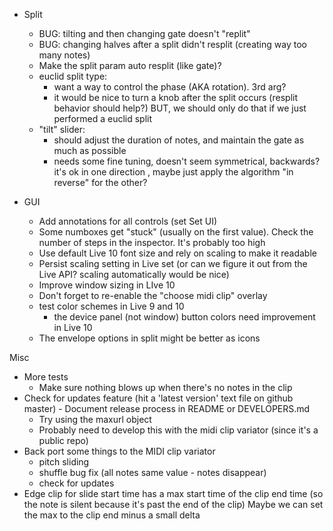 - Split
  - BUG: tilting and then changing gate doesn't "replit"
  - BUG: changing halves after a split didn't resplit (creating way too many notes)
  - Make the split param auto resplit (like gate)?
  - euclid split type:
    - want a way to control the phase (AKA rotation). 3rd arg?
    - it would be nice to turn a knob after the split occurs (resplit behavior should help?) BUT, we should only
      do that if we just performed a euclid split
  - "tilt" slider:
    - should adjust the duration of notes, and maintain the gate as much as possible
    - needs some fine tuning, doesn't seem symmetrical, backwards? it's ok in one direction ,
      maybe just apply the algorithm "in reverse" for the other?

- GUI
  - Add annotations for all controls (set Set UI)
  - Some numboxes get "stuck" (usually on the first value). Check the number of steps in the inspector. It's probably too high
  - Use default Live 10 font size and rely on scaling to make it readable
  - Persist scaling setting in Live set (or can we figure it out from the Live API? scaling automatically would be nice)
  - Improve window sizing in LIve 10
  - Don't forget to re-enable the "choose midi clip" overlay
  - test color schemes in Live 9 and 10
    - the device panel (not window) button colors need improvement in Live 10
  - The envelope options in split might be better as icons

Misc
  - More tests
     - Make sure nothing blows up when there's no notes in the clip
  - Check for updates feature (hit a 'latest version' text file on github master) - Document release process in README or DEVELOPERS.md
    - Try using the maxurl object
    - Probably need to develop this with the midi clip variator (since it's a public repo)
  - Back port some things to the MIDI clip variator
    - pitch sliding
    - shuffle bug fix (all notes same value - notes disappear)
    - check for updates
  - Edge clip for slide start time has a max start time of the clip end time (so the note is silent because it's past the end of the clip)
    Maybe we can set the max to the clip end minus a small delta
